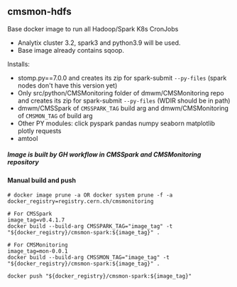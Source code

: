 ## cmsmon-hdfs

Base docker image to run all Hadoop/Spark K8s CronJobs

- Analytix cluster 3.2, spark3 and python3.9 will be used. 
- Base image already contains sqoop.

Installs:

- stomp.py==7.0.0 and creates its zip for spark-submit `--py-files` (spark nodes don't have this version yet)
- Only src/python/CMSMonitoring folder of dmwm/CMSMonitoring repo and creates its zip for spark-submit `--py-files` (WDIR should be in path)
- dmwm/CMSSpark of `CMSSPARK_TAG` build arg and dmwm/CMSMonitoring of `CMSMON_TAG` of build arg
- Other PY modules: click pyspark pandas numpy seaborn matplotlib plotly requests
- amtool

##### Image is built by GH workflow in CMSSpark and CMSMonitoring repository

#### Manual build and push

```shell
# docker image prune -a OR docker system prune -f -a
docker_registry=registry.cern.ch/cmsmonitoring

# For CMSSpark
image_tag=v0.4.1.7
docker build --build-arg CMSSPARK_TAG="image_tag" -t "${docker_registry}/cmsmon-spark:${image_tag}" .

# For CMSMonitoring
image_tag=mon-0.0.1
docker build --build-arg CMSSMON_TAG="image_tag" -t "${docker_registry}/cmsmon-spark:${image_tag}" .

docker push "${docker_registry}/cmsmon-spark:${image_tag}"
```
